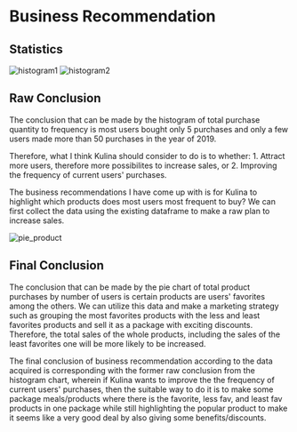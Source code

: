 # Business Recommendation
## Statistics
![histogram1](https://user-images.githubusercontent.com/33155838/99233285-9e51e400-2825-11eb-9a88-92cf9ff827b5.png)
![histogram2](https://user-images.githubusercontent.com/33155838/99234222-d7d71f00-2826-11eb-8da6-8676d274a6c4.png)

## Raw Conclusion
The conclusion that can be made by the histogram of total purchase quantity to frequency is most users bought only 5 purchases and only a few users made more than 50 purchases in the year of 2019.

Therefore, what I think Kulina should consider to do is to whether:
    1. Attract more users, therefore more possibilites to increase sales, or
    2. Improving the frequency of current users' purchases.

The business recommendations I have come up with is for Kulina to highlight which products does most users most frequent to buy? We can first collect the data using the existing dataframe to make a raw plan to increase sales.

![pie_product](https://user-images.githubusercontent.com/33155838/99235836-f1796600-2828-11eb-8d77-558afb1a39b7.png)

## Final Conclusion
The conclusion that can be made by the pie chart of total product purchases by number of users is certain products are users' favorites among the others. We can utilize this data and make a marketing strategy such as grouping the most favorites products with the less and least favorites products and sell it as a package with exciting discounts.
Therefore, the total sales of the whole products, including the sales of the least favorites one will be more likely to be increased.

The final conclusion of business recommendation according to the data acquired is corresponding with the former raw conclusion from the histogram chart, wherein if Kulina wants to improve the the frequency of current users' purchases, then the suitable way to do it is to make some package meals/products where there is the favorite, less fav, and least fav products in one package while still highlighting the popular product to make it seems like a very good deal by also giving some benefits/discounts.
